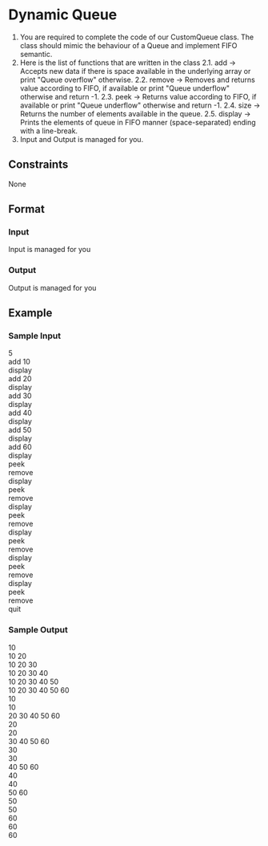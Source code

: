 # Dynamic Queue

1. You are required to complete the code of our CustomQueue class. The class should mimic the behaviour of a Queue and implement FIFO semantic.
2. Here is the list of functions that are written in the class
    2.1. add -> Accepts new data if there is space available in the underlying array or 
    print "Queue overflow" otherwise.
    2.2. remove -> Removes and returns value according to FIFO, if available or print 
    "Queue underflow" otherwise and return -1.
    2.3. peek -> Returns value according to FIFO, if available or print "Queue 
     underflow" otherwise and return -1.
    2.4. size -> Returns the number of elements available in the queue.
    2.5. display -> Prints the elements of queue in FIFO manner (space-separated) 
    ending with a line-break.
3. Input and Output is managed for you.

## Constraints
None

## Format
### Input
Input is managed for you

### Output
Output is managed for you

## Example
### Sample Input

5   
add 10  
display     
add 20  
display     
add 30  
display     
add 40      
display     
add 50      
display     
add 60  
display     
peek    
remove  
display     
peek    
remove  
display     
peek    
remove      
display     
peek    
remove      
display     
peek    
remove  
display     
peek    
remove  
quit

### Sample Output
10   
10 20   
10 20 30   
10 20 30 40   
10 20 30 40 50   
10 20 30 40 50 60   
10  
10  
20 30 40 50 60   
20  
20  
30 40 50 60   
30  
30  
40 50 60   
40  
40  
50 60   
50  
50  
60   
60  
60